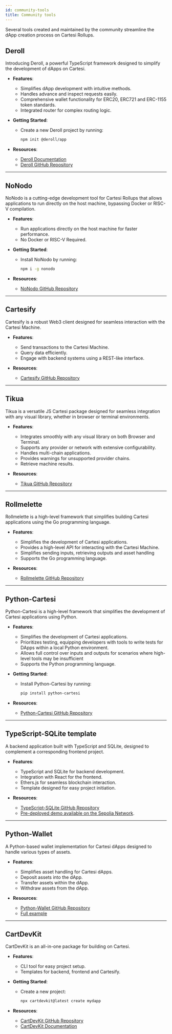 ```yaml
---
id: community-tools
title: Community tools
---
```


Several tools created and maintained by the community streamline the dApp creation process on Cartesi Rollups.

## Deroll

Introducing Deroll, a powerful TypeScript framework designed to simplify the development of dApps on Cartesi.

- **Features**:

  - Simplifies dApp development with intuitive methods.
  - Handles advance and inspect requests easily.
  - Comprehensive wallet functionality for ERC20, ERC721 and ERC-1155 token standards.
  - Integrated router for complex routing logic.

- **Getting Started**:

  - Create a new Deroll project by running:
    ```bash
    npm init @deroll/app
    ```

- **Resources**:
  - [Deroll Documentation](https://deroll.dev)
  - [Deroll GitHub Repository](https://github.com/tuler/deroll)

---

## NoNodo

NoNodo is a cutting-edge development tool for Cartesi Rollups that allows applications to run directly on the host machine, bypassing Docker or RISC-V compilation.

- **Features**:

  - Run applications directly on the host machine for faster performance.
  - No Docker or RISC-V Required.

- **Getting Started**:
  - Install NoNodo by running:
    ```bash
    npm i -g nonodo
    ```
- **Resources**:
  - [NoNodo GitHub Repository](https://github.com/Calindra/nonodo)

---

## Cartesify

Cartesify is a robust Web3 client designed for seamless interaction with the Cartesi Machine.

- **Features**:

  - Send transactions to the Cartesi Machine.
  - Query data efficiently.
  - Engage with backend systems using a REST-like interface.

- **Resources**:
  - [Cartesify GitHub Repository](https://github.com/Calindra/cartesify)

---

## Tikua

Tikua is a versatile JS Cartesi package designed for seamless integration with any visual library, whether in browser or terminal environments.

- **Features**:

  - Integrates smoothly with any visual library on both Browser and Terminal.
  - Supports any provider or network with extensive configurability.
  - Handles multi-chain applications.
  - Provides warnings for unsupported provider chains.
  - Retrieve machine results.

- **Resources**:

  - [Tikua GitHub Repository](https://github.com/doiim/tikua)

---

## Rollmelette

Rollmelette is a high-level framework that simplifies building Cartesi applications using the Go programming language.

- **Features**:

  - Simplifies the development of Cartesi applications.
  - Provides a high-level API for interacting with the Cartesi Machine.
  - Simplifies sending inputs, retrieving outputs and asset handling
  - Supports the Go programming language.

- **Resources**:
  - [Rollmelette GitHub Repository](https://github.com/rollmelette/rollmelette)

---

## Python-Cartesi

Python-Cartesi is a high-level framework that simplifies the development of Cartesi applications using Python.

- **Features**:

  - Simplifies the development of Cartesi applications.
  - Prioritizes testing, equipping developers with tools to write tests for DApps within a local Python environment.
  - Allows full control over inputs and outputs for scenarios where high-level tools may be insufficient
  - Supports the Python programming language.

- **Getting Started**:
  - Install Python-Cartesi by running:
    ```bash
    pip install python-cartesi
    ```
- **Resources**:
  - [Python-Cartesi GitHub Repository](https://github.com/prototyp3-dev/python-cartesi)

---

## TypeScript-SQLite template

A backend application built with TypeScript and SQLite, designed to complement a corresponding frontend project.

- **Features**:

  - TypeScript and SQLite for backend development.
  - Integration with React for the frontend.
  - Ethers.js for seamless blockchain interaction.
  - Template designed for easy project initiation.

- **Resources**:
  - [TypeScript-SQLite GitHub Repository](https://github.com/doiim/cartesi-ts-sqlite)
  - [Pre-deployed demo available on the Sepolia Network](https://doiim.github.io/cartesi-ts-react-sqlite/).

---

## Python-Wallet

A Python-based wallet implementation for Cartesi dApps designed to handle various types of assets.

- **Features**:

  - Simplifies asset handling for Cartesi dApps.
  - Deposit assets into the dApp.
  - Transfer assets within the dApp.
  - Withdraw assets from the dApp.

- **Resources**:
  - [Python-Wallet GitHub Repository](https://github.com/jplgarcia/python-wallet/tree/main)
  - [Full example](https://github.com/jplgarcia/python-wallet/blob/main/dapp.py)

---

## CartDevKit

CartDevKit is an all-in-one package for building on Cartesi.

- **Features**:

  - CLI tool for easy project setup.
  - Templates for backend, frontend and Cartesify.

- **Getting Started**:

  - Create a new project:
    ```bash
    npx cartdevkit@latest create mydapp
    ```

- **Resources**:
  - [CartDevKit GitHub Repository](https://github.com/gconnect/cartdev-kit)
  - [CartDevKit Documentation](https://africlab.gitbook.io/cartdevkit)
